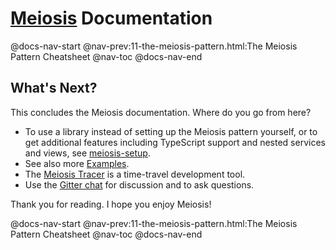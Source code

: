 # [Meiosis](https://meiosis.js.org) Documentation

@docs-nav-start
@nav-prev:11-the-meiosis-pattern.html:The Meiosis Pattern Cheatsheet
@nav-toc
@docs-nav-end

## What's Next?

This concludes the Meiosis documentation. Where do you go from here?

- To use a library instead of setting up the Meiosis pattern yourself, or to get
additional features including TypeScript support and nested services and views, see
[meiosis-setup](https://meiosis.js.org/setup).
- See also more [Examples](https://meiosis.js.org/examples.html).
- The [Meiosis Tracer](https://meiosis.js.org/tracer) is a time-travel development tool.
- Use the [Gitter chat](https://gitter.im/foxdonut/meiosis) for discussion and to ask questions.

Thank you for reading. I hope you enjoy Meiosis!

@docs-nav-start
@nav-prev:11-the-meiosis-pattern.html:The Meiosis Pattern Cheatsheet
@nav-toc
@docs-nav-end
